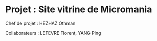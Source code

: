 # Projet : Site vitrine de Micromania

Chef de projet : HEZHAZ Othman

Collaborateurs : LEFEVRE Florent, YANG Ping
